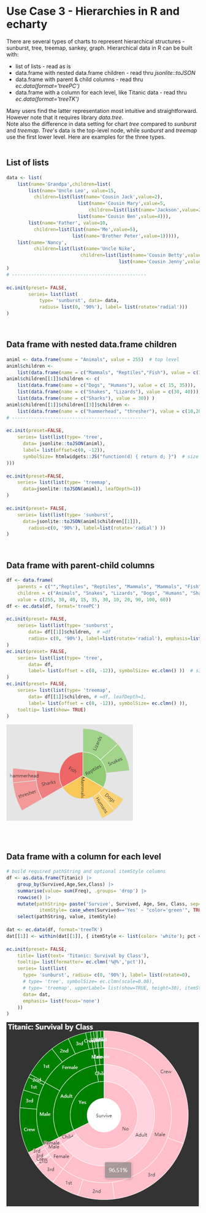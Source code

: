 # Use Case 3 -  Hierarchies in R and echarty  

There are several types of charts to represent hierarchical structures - sunburst, tree, treemap, sankey, graph.
Hierarchical data in R can be built with:
- list of lists - read as is
- data.frame with nested data.frame children - read thru _jsonlite::toJSON_
- data.frame with parent & child columns - read thru _ec.data(format='treePC')_
- data.frame with a column for each level, like Titanic data - read thru  _ec.data(format='treeTK')_

Many users find the latter representation most intuitive and straightforward. However note that it requires library *data.tree*.  
Note also the difference in data setting for chart *tree* compared to *sunburst* and *treemap*.  *Tree*'s data is the top-level node, while *sunburst* and *treemap* use the first lower level.
Here are examples for the three types.  
<br />

## List of lists

```r
data <- list(
	list(name='Grandpa',children=list(
		list(name='Uncle Leo', value=15,
		  children=list(list(name='Cousin Jack',value=2), 
		  				  list(name='Cousin Mary',value=5,
		  				  	  children=list(list(name='Jackson',value=2))), 
		  				  list(name='Cousin Ben',value=4))),
		list(name='Father', value=10,
		  children=list(list(name='Me',value=5),
		  				list(name='Brother Peter',value=1))))),
	list(name='Nancy',
		  children=list(list(name='Uncle Nike',
  						   children=list(list(name='Cousin Betty',value=1), 
  						   				 list(name='Cousin Jenny',value=2)))))
)
# -------------------------------------------------

ec.init(preset= FALSE,
		series= list(list(
		  	type= 'sunburst', data= data, 
            radius= list(0, '90%'), label= list(rotate='radial')))
)
```
<br />

## Data frame with nested data.frame children

```r
animl <- data.frame(name = "Animals", value = 255)  # top level
animl$children <- 
	list(data.frame(name = c("Mammals", "Reptiles","Fish"), value = c(100,90,60)))
animl$children[[1]]$children <- c(
 	list(data.frame(name = c("Dogs", "Humans"), value = c( 15, 35))),
 	list(data.frame(name = c("Snakes", "Lizards"), value = c(30, 40))),
 	list(data.frame(name = c("Sharks"), value = 30)) )
animl$children[[1]]$children[[3]]$children <- 
	list(data.frame(name = c("hammerhead", "thresher"), value = c(10,20)))
# -------------------------------------------------

ec.init(preset=FALSE,
	series= list(list(type= 'tree', 
	  data= jsonlite::toJSON(animl), 
	  label= list(offset=c(0, -12)), 
	  symbolSize= htmlwidgets::JS("function(d) { return d; }")  # size by value
)))

ec.init(preset=FALSE,
	series= list(list(type= 'treemap', 
	  data=jsonlite::toJSON(animl), leafDepth=1)) 
)

ec.init(preset= FALSE,
	series= list(list(type= 'sunburst', 
	  data=jsonlite::toJSON(animl$children[[1]]), 
		radius=c(0, '90%'), label=list(rotate='radial') ))
)

```
<br />

## Data frame with parent-child columns

```r
df <- data.frame(
    parents = c("","Reptiles", "Reptiles", "Mammals", "Mammals", "Fish", "Sharks", "Sharks", "Animals", "Animals", "Animals"),
	children = c("Animals", "Snakes", "Lizards", "Dogs", "Humans", "Sharks", "hammerhead", "thresher", "Reptiles", "Mammals", "Fish"),
	value = c(255, 30, 40, 15, 35, 30, 10, 20, 90, 100, 60)) 
df <- ec.data(df, format='treePC')

ec.init(preset= FALSE,
	series= list(list(type= 'sunburst', 
		data= df[[1]]$children,  # =df
		radius= c(0, '90%'), label=list(rotate='radial'), emphasis=list(focus='ancestor') ))
)
ec.init(preset= FALSE,
	series= list(list(type= 'tree', 
	  	data= df, 
	  	label= list(offset = c(0, -12)), symbolSize= ec.clmn() ))  # size by value
)
ec.init(preset= FALSE,
	series= list(list(type= 'treemap', 
	  	data= df[[1]]$children, # =df, leafDepth=1, 
	  	label= list(offset = c(0, -12)), symbolSize= ec.clmn() )),
	tooltip= list(show= TRUE)
)
```
<img src="img/uc3-1.png" alt="sunburst" />

<br /><br />

## Data frame with a column for each level

```r
# build required pathString and optional itemStyle columns
df <- as.data.frame(Titanic) |> 
    group_by(Survived,Age,Sex,Class) |> 
    summarise(value= sum(Freq), .groups= 'drop') |> 
    rowwise() |>
    mutate(pathString= paste('Survive', Survived, Age, Sex, Class, sep='/'),
            itemStyle= case_when(Survived=='Yes' ~ "color='green'", TRUE ~ "color='pink'")) |>
    select(pathString, value, itemStyle)

dat <- ec.data(df, format='treeTK')
dat[[1]] <- within(dat[[1]], { itemStyle <- list(color= 'white'); pct <- 0 })  # customize top

ec.init(preset= FALSE,
	title= list(text= 'Titanic: Survival by Class'),
	tooltip= list(formatter= ec.clmn('%@%','pct')),
	series= list(list(
	  type= 'sunburst', radius= c(0, '90%'), label= list(rotate=0),
	  # type= 'tree', symbolSize= ec.clmn(scale=0.08),
	  # type= 'treemap', upperLabel= list(show=TRUE, height=30), itemStyle= list(borderColor= '#999'), #leafDepth=4,
	  data= dat,
	  emphasis= list(focus='none') 
	))
)
```
<img src="img/uc3-2.png" alt="sunburst" />